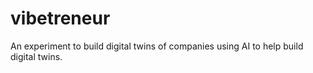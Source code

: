 # vibetreneur
An experiment to build digital twins of companies using AI to help build digital twins.
